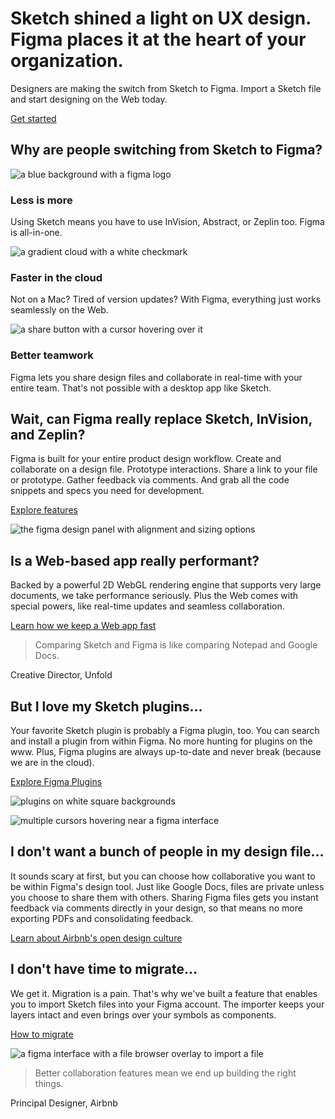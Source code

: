 # Sketch shined a light on UX design. Figma places it at the heart of your organization.

Designers are making the switch from Sketch to Figma. Import a Sketch file and start designing on the Web today.

[Get started](https://www.figma.com/signup?locale=en)

## Why are people switching from Sketch to Figma?

![a blue background with a figma logo ](https://cdn.sanity.io/images/599r6htc/localized/5354460e50393712c3c2f639ac15265e1371cf23-720x720.png?w=360&h=360&q=75&fit=max&auto=format)

### Less is more

Using Sketch means you have to use InVision, Abstract, or Zeplin too. Figma is all-in-one.

![a gradient cloud with a white checkmark](https://cdn.sanity.io/images/599r6htc/localized/1d856227804ca91d9b54554e2e4a58bde21d028d-720x720.png?w=360&h=360&q=75&fit=max&auto=format)

### Faster in the cloud

Not on a Mac? Tired of version updates? With Figma, everything just works seamlessly on the Web.

![a share button with a cursor hovering over it](https://cdn.sanity.io/images/599r6htc/localized/13ef0707bf0c8f02e9a7e2d3dce7306013881f8a-720x720.png?w=360&h=360&q=75&fit=max&auto=format)

### Better teamwork

Figma lets you share design files and collaborate in real-time with your entire team. That's not possible with a desktop app like Sketch.

## Wait, can Figma really replace Sketch, InVision, and Zeplin?

Figma is built for your entire product design workflow. Create and collaborate on a design file. Prototype interactions. Share a link to your file or prototype. Gather feedback via comments. And grab all the code snippets and specs you need for development.

[Explore features](https://www.figma.com/design/)

![the figma design panel with alignment and sizing options](https://cdn.sanity.io/images/599r6htc/localized/5701e4d836c4aa292aee6b317693766cd46cbf75-1108x1108.png?w=514&h=514&q=75&fit=max&auto=format)

## Is a Web-based app really performant?

Backed by a powerful 2D WebGL rendering engine that supports very large documents, we take performance seriously. Plus the Web comes with special powers, like real-time updates and seamless collaboration.

[Learn how we keep a Web app fast](https://www.figma.com/blog/figma-faster/)

> Comparing Sketch and Figma is like comparing Notepad and Google Docs.

Creative Director, Unfold

## But I love my Sketch plugins...

Your favorite Sketch plugin is probably a Figma plugin, too. You can search and install a plugin from within Figma. No more hunting for plugins on the www. Plus, Figma plugins are always up-to-date and never break (because we are in the cloud).

[Explore Figma Plugins](https://www.figma.com/community/plugins)

![plugins on white square backgrounds](https://cdn.sanity.io/images/599r6htc/localized/96b199268fa8ff9eab84a9d7b9d48abcd69596e6-1108x1108.png?w=514&h=514&q=75&fit=max&auto=format)

![multiple cursors hovering near a figma interface](https://cdn.sanity.io/images/599r6htc/localized/c58b9c7f7ff8ae13078ab28f0c62a6da240b0a42-1108x1108.png?w=514&h=514&q=75&fit=max&auto=format)

## I don't want a bunch of people in my design file...

It sounds scary at first, but you can choose how collaborative you want to be within Figma's design tool. Just like Google Docs, files are private unless you choose to share them with others. Sharing Figma files gets you instant feedback via comments directly in your design, so that means no more exporting PDFs and consolidating feedback.

[Learn about Airbnb's open design culture](https://vimeo.com/372759075)

## I don't have time to migrate...

We get it. Migration is a pain. That's why we've built a feature that enables you to import Sketch files into your Figma account. The importer keeps your layers intact and even brings over your symbols as components.

[How to migrate](https://www.figma.com/best-practices/migrating-to-figma/)

![a figma interface with a file browser overlay to import a file](https://cdn.sanity.io/images/599r6htc/localized/3cbff05fd5fe99bdce32c91435ac53ca56d84629-1108x1108.png?w=514&h=514&q=75&fit=max&auto=format)

> Better collaboration features mean we end up building the right things.

Principal Designer, Airbnb
